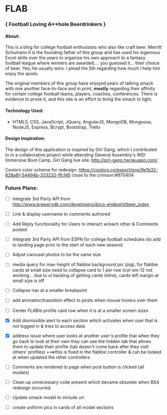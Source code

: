 # FLAB
### { Football Loving A**hole Beerdrinkers }

#### **About:**
This is a blog for college football enthusiasts who also like craft beer.  Merritt Schumann II is the founding father of this group and has used his ingenious Excel skills over the years to organize his own approach to a fantasy football league where winners are awarded.... you guessed it... their choice of beer.  Yes; he usually wins.  I plead the 5th regarding how much I help him enjoy the spoils.

The original members of this group have enjoyed years of talking smack with one another face-to-face and in print, **mostly** regarding their affinity for certain college football teams, players, coaches, conferences.  There is evidence to prove it, and this site is an effort to bring the smack to light.

#### **Technology Used:**
 - HTML5, CSS, JavaScript, JQuery, AngularJS, MongoDB, Mongoose, NodeJS, Express, Bcrypt, Bootstrap, Trello

#### **Design Inspiration:**
The design of this application is inspired by Girl Gang, which I contributed to in a collaborative project while attending General Assembly's WDI Immersive Boot Camp.  Girl Gang live site: http://girl-gang.herokuapp.com/

Coolors color scheme for redesign: https://coolors.co/export/png/9e1b32-828a8f-54494b-333232-ffc145
close to the crimson:#670404

### **Future Plans:**
 - [ ] Integrate 3rd Party API from                  http://www.brewerydb.com/developers/docs-endpoint/beer_index

 - [ ] Link & display username to comments authored

 - [ ] Add Reply functionality for Users to interact w/each other & Comments posted

 - [ ] Integrate 3rd Party API from ESPN for college football schedules (to add to landing page prior to the start of each new season)

 - [ ] Adjust carousel photos to be the same size

 - [ ] media query for max-height of flabbie background pic (pig), for flabbie cards at small size need to collapse card to 1 per row (col-sm-12 not working... due to ul hacking of getting cards inline), cards left margin at small size is off

 - [ ] Collapse nav at a smaller breakpoint

 - [ ] add animation/transition effect to posts when mouse hovers over them

 - [ ] Center FLABie profile card row when it is at a smaller screen sizes

 - [x] Add dismissible alert to each section which activates when user that is not logged in & tries to access data

 - [x] address issue where user looks at another user's profile that when they go back to look at their own they can see the hidden tab that allows them to update their profile (tab doesn't come back after they visit others' profiles) ===>this is fixed in the flabbie controller & can be looked at when updated the other controllers

 - [ ] Comments are rendered to page when post button is clicked (all models)

 - [ ] Clean up unnecessary code present which became obsolete when BS4 redesign occurred.

 - [ ] Update smack model to include url

 - [ ] create uniform pics in cards of all model sections
